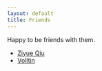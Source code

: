 ```yaml
---
layout: default
title: Friends
---
```

Happy to be friends with them.

- [Ziyue Qiu][1]
- [Volltin][2]



[1]: https://ustcqzy.github.io/
[2]: https://volltin.com/